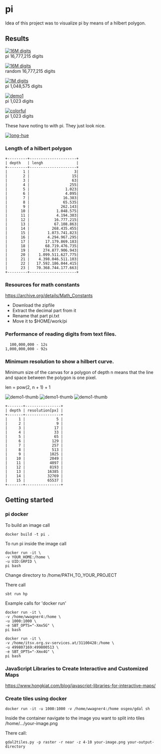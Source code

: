 # pi

Idea of this project was to visualize pi by means of a hilbert polygon.

## Results

[![16M digits](src/main/resources/minwidth-12-8193-thumb.png)](src/main/resources/minwidth-12-8193.png)   
pi 16,777,215 digits

[![16M digits](src/main/resources/minwidth-random-12-8193-thumb.png)](src/main/resources/minwidth-random-12-8193.png)   
random 16,777,215 digits

[![1M digits](src/main/resources/minwidth-10-2049-thumb.png)](src/main/resources/minwidth-10-2049.png)   
pi 1,048,575 digits

[![demo1](src/main/resources/demo1-thumb.png)](src/main/resources/demo1.png)   
pi 1,023 digits

[![colorful](src/main/resources/pi-5-colorful-thumb.png)](src/main/resources/pi-5-colorful.png)   
pi 1,023 digits  

These have noting to with pi. They just look nice.

[![long-hue](src/main/resources/inc-color-hue-long-XL-thumb.png)](src/main/resources/inc-color-hue-long-XL.png)

### Length of a hilbert polygon

```
+---------+---------------------+
| depth   | lengh               |
+---------+---------------------+
|       1 |                    3|
|       2 |                   15|
|       3 |                   63|
|       4 |                  255|
|       5 |                1.023|
|       6 |                4.095|
|       7 |               16.383|
|       8 |               65.535|
|       9 |              262.143|
|      10 |            1.048.575|
|      11 |            4.194.303|
|      12 |           16.777.215|
|      13 |           67.108.863|
|      14 |          268.435.455|
|      15 |        1.073.741.823|
|      16 |        4.294.967.295|
|      17 |       17.179.869.183|
|      18 |       68.719.476.735|
|      19 |      274.877.906.943|
|      20 |    1.099.511.627.775|
|      21 |    4.398.046.511.103|
|      22 |   17.592.186.044.415|
|      23 |   70.368.744.177.663|
+---------+---------------------+
```
### Resources for math constants

https://archive.org/details/Math_Constants

* Download the zipfile
* Extract the decimal part from it
* Rename that part pi.txt
* Move it to $HOME/work/pi

### Performance of reading digits from text files.

```
  100,000,000 - 12s
1,000,000,000 - 92s
```
### Minimum resolution to show a hilbert curve.

Minimum size of the canvas for a polygon of depth n means
that the line and space between the polygon is one pixel. 

len = pow(2, n + 1) + 1

![demo1-thumb](src/main/resources/res1.png)
![demo1-thumb](src/main/resources/res2.png)
![demo1-thumb](src/main/resources/res3.png)

```text
+-------+----------------+
| depth | resolution[px] |
+-------+----------------+
|     1 |              5 |
|     2 |              9 |
|     3 |             17 |
|     4 |             33 |
|     5 |             65 |
|     6 |            129 |
|     7 |            257 |
|     8 |            513 |
|     9 |           1025 |
|    10 |           2049 |
|    11 |           4097 |
|    12 |           8193 |
|    13 |          16385 |
|    14 |          32769 |
|    15 |          65537 |
+-------+----------------+
```

## Getting started

### pi docker

To build an image call
```
docker build -t pi .
```

To run pi inside the image call
```
docker run -it \
-v YOUR_HOME:/home \
-u UID:GRPID \
pi bash
````

Change directory to /home/PATH_TO_YOUR_PROJECT

There call
```
sbt run hp
```

Example calls for 'docker run'
```
docker run -it \
-v /home/wwagner4:/home \
-u 1000:1000 \
-e SBT_OPTS="-Xmx5G" \
pi bash
```

```
docker run -it \
-v /home/itsv.org.sv-services.at/31100428:/home \
-u 499807169:499800513 \
-e SBT_OPTS="-Xmx4G" \
pi bash
```

### JavaScript Libraries to Create Interactive and Customized Maps

https://www.hongkiat.com/blog/javascript-libraries-for-interactive-maps/

### Create tiles using docker

```
docker run -it -u 1000:1000 -v /home/wwagner4:/home osgeo/gdal sh
```

Inside the container navigate to the image you want to split into tiles /home/.../your-image.png

There call:
```
gdal2tiles.py -p raster -r near -z 4-10 your-image.png your-output-directory
```
